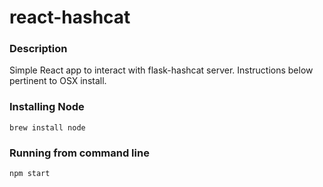 # react-hashcat

### Description
Simple React app to interact with flask-hashcat server. Instructions below pertinent to OSX install.

### Installing Node
```
brew install node
```

### Running from command line
```
npm start
``` 
